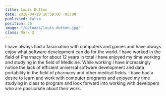 ```yaml
---
title: Louis Dutton
date: 2018-04-18 10:59:00 -05:00
published: false
position: 26
image: "/uploads/louis-dutton.jpg"
class: Mark 3
---
```


I have always had a fascination with computers and games and have always enjoy what software development can do for the world. I have worked in the field of Pharmacy for about 12 years in total I have enjoyed my time working and studying in the field of Medicine. While working I have increasingly notice the lack of efficient universal software development and data portability in the field of pharmacy and other medical fields. I have had a desire to learn and work with computer programs and enjoyed my time studying in class to program and look forward into working with developers who are passionate about their work.